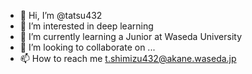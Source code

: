 - 👋 Hi, I’m @tatsu432
- 👀 I’m interested in deep learning
- 🌱 I’m currently learning a Junior at Waseda University 
- 💞️ I’m looking to collaborate on ...
- 📫 How to reach me t.shimizu432@akane.waseda.jp

<!---
tatsu432/tatsu432 is a ✨ special ✨ repository because its `README.md` (this file) appears on your GitHub profile.
You can click the Preview link to take a look at your changes.
--->
